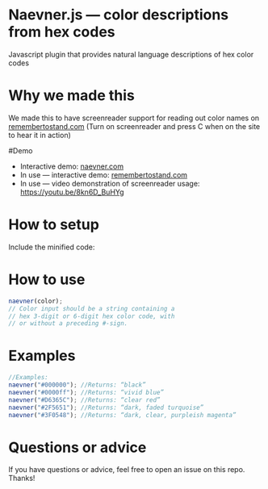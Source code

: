 # Naevner.js — color descriptions from hex codes
 Javascript plugin that provides natural language descriptions of hex color codes
 
 # Why we made this
 We made this to have screenreader support for reading out color names on [remembertostand.com](https://remembertostand.com/) (Turn on screenreader and press C when on the site to hear it in action)
 
 #Demo
 * Interactive demo: [naevner.com](https://naevner.com/)
 * In use — interactive demo: [remembertostand.com](https://remembertostand.com/)
 * In use — video demonstration of screenreader usage: https://youtu.be/8kn6D_BuHYg
 
 # How to setup
 Include the minified code: 
 
 # How to use
 ```javascript
 naevner(color);
 // Color input should be a string containing a
 // hex 3-digit or 6-digit hex color code, with
 // or without a preceding #-sign.
 ```
 
 # Examples
 ```javascript
 //Examples:
 naevner("#000000"); //Returns: “black”
 naevner("#0000ff"); //Returns: “vivid blue”
 naevner("#D6365C"); //Returns: “clear red”
 naevner("#2F5651"); //Returns: “dark, faded turquoise”
 naevner("#3F0548"); //Returns: “dark, clear, purpleish magenta”
 ```

 # Questions or advice
 If you have questions or advice, feel free to open an issue on this repo. Thanks!
